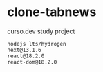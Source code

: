 # clone-tabnews
curso.dev study project


    nodejs lts/hydrogen
    next@13.1.6
    react@18.2.0
    react-dom@18.2.0
